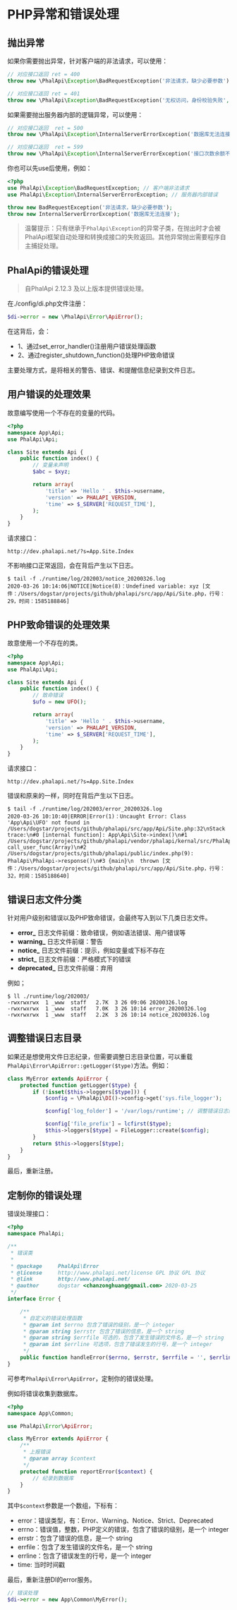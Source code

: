 # PHP异常和错误处理

## 抛出异常
如果你需要抛出异常，针对客户端的非法请求，可以使用：  

```php
// 对应接口返回 ret = 400
throw new \PhalApi\Exception\BadRequestException('非法请求，缺少必要参数');

// 对应接口返回 ret = 401
throw new \PhalApi\Exception\BadRequestException('无权访问，身份校验失败', 1);
```

如果需要抛出服务器内部的逻辑异常，可以使用：  
```php
// 对应接口返回  ret = 500
throw new \PhalApi\Exception\InternalServerErrorException('数据库无法连接');

// 对应接口返回  ret = 599
throw new \PhalApi\Exception\InternalServerErrorException('接口次数余额不足', 99);
```

你也可以先use后使用，例如：  
```php
<?php
use PhalApi\Exception\BadRequestException; // 客户端非法请求
use PhalApi\Exception\InternalServerErrorException; // 服务器内部错误

throw new BadRequestException('非法请求，缺少必要参数');
throw new InternalServerErrorException('数据库无法连接');
```

> 温馨提示：只有继承于```PhalApi\Exception```的异常子类，在抛出时才会被PhalApi框架自动处理和转换成接口的失败返回。其他异常抛出需要程序自主捕捉处理。

## PhalApi的错误处理
> 自PhalApi 2.12.3 及以上版本提供错误处理。

在./config/di.php文件注册：
```php
$di->error = new \PhalApi\Error\ApiError();
```

在这背后，会：  
 + 1、通过set_error_handler()注册用户错误处理函数
 + 2、通过register_shutdown_function()处理PHP致命错误

主要处理方式，是将相关的警告、错误、和提醒信息纪录到文件日志。  

## 用户错误的处理效果

故意编写使用一个不存在的变量的代码。  
```php
<?php
namespace App\Api;
use PhalApi\Api;

class Site extends Api {
    public function index() {
        // 变量未声明
        $abc = $xyz;

        return array(
            'title' => 'Hello ' . $this->username,
            'version' => PHALAPI_VERSION,
            'time' => $_SERVER['REQUEST_TIME'],
        );
    }
}
```

请求接口：  
```
http://dev.phalapi.net/?s=App.Site.Index
```

不影响接口正常返回，会在背后产生以下日志。  
```
$ tail -f ./runtime/log/202003/notice_20200326.log 
2020-03-26 10:14:06|NOTICE|Notice(8)：Undefined variable: xyz [文件：/Users/dogstar/projects/github/phalapi/src/app/Api/Site.php，行号：29，时间：1585188846]
```

## PHP致命错误的处理效果

故意使用一个不存在的类。  

```php
<?php
namespace App\Api;
use PhalApi\Api;

class Site extends Api {
    public function index() {
        // 致命错误
        $ufo = new UFO();

        return array(
            'title' => 'Hello ' . $this->username,
            'version' => PHALAPI_VERSION,
            'time' => $_SERVER['REQUEST_TIME'],
        );
    }
}
```

请求接口：  
```
http://dev.phalapi.net/?s=App.Site.Index
```

错误和原来的一样，同时在背后产生以下日志。  
```
$ tail -f ./runtime/log/202003/error_20200326.log
2020-03-26 10:10:40|ERROR|Error(1)：Uncaught Error: Class 'App\Api\UFO' not found in /Users/dogstar/projects/github/phalapi/src/app/Api/Site.php:32\nStack trace:\n#0 [internal function]: App\Api\Site->index()\n#1 /Users/dogstar/projects/github/phalapi/vendor/phalapi/kernal/src/PhalApi.php(53): call_user_func(Array)\n#2 /Users/dogstar/projects/github/phalapi/public/index.php(9): PhalApi\PhalApi->response()\n#3 {main}\n  thrown [文件：/Users/dogstar/projects/github/phalapi/src/app/Api/Site.php，行号：32，时间：1585188640]
```

## 错误日志文件分类

针对用户级别和错误以及PHP致命错误，会最终写入到以下几类日志文件。  

 + **error_** 日志文件前缀：致命错误，例如语法错误、用户错误等
 + **warning_** 日志文件前缀：警告
 + **notice_** 日志文件前缀：提示，例如变量或下标不存在
 + **strict_** 日志文件前缀：严格模式下的错误
 + **deprecated_** 日志文件前缀：弃用

例如；
```
$ ll ./runtime/log/202003/
-rwxrwxrwx  1 _www  staff   2.7K  3 26 09:06 20200326.log
-rwxrwxrwx  1 _www  staff   7.0K  3 26 10:14 error_20200326.log
-rwxrwxrwx  1 _www  staff   2.2K  3 26 10:14 notice_20200326.log
```

## 调整错误日志目录

如果还是想使用文件日志纪录，但需要调整日志目录位置，可以重载```PhalApi\Error\ApiError::getLogger($type)```方法。例如： 

```php
class MyError extends ApiError {
    protected function getLogger($type) {
        if (!isset($this->loggers[$type])) {
            $config = \PhalApi\DI()->config->get('sys.file_logger');

            $config['log_folder'] = '/var/logs/runtime'; // 调整错误日志的目录，确保需要有写入权限

            $config['file_prefix'] = lcfirst($type);
            $this->loggers[$type] = FileLogger::create($config);
        }
        return $this->loggers[$type];
    }
}
```

最后，重新注册。  


## 定制你的错误处理
错误处理接口：  
```php
<?php
namespace PhalApi;

/**
 * 错误类
 *
 * @package     PhalApi\Error
 * @license     http://www.phalapi.net/license GPL 协议 GPL 协议
 * @link        http://www.phalapi.net/
 * @author      dogstar <chanzonghuang@gmail.com> 2020-03-25
 */
interface Error {

    /**
     * 自定义的错误处理函数
     * @param int $errno 包含了错误的级别，是一个 integer
     * @param string $errstr 包含了错误的信息，是一个 string
     * @param string $errfile 可选的，包含了发生错误的文件名，是一个 string
     * @param int $errline 可选项，包含了错误发生的行号，是一个 integer
     */
    public function handleError($errno, $errstr, $errfile = '', $errline = 0);
}
```

可参考```PhalApi\Error\ApiError```，定制你的错误处理。  

例如将错误收集到数据库。  
```php
<?php
namespace App\Common;

use PhalApi\Error\ApiError;

class MyError extends ApiError {
    /**
     * 上报错误
     * @param array $context
     */
    protected function reportError($context) {
        // 纪录到数据库
    }
}
```

其中```$context```参数是一个数组，下标有：  
 + error：错误类型，有：Error、Warning、Notice、Strict、Deprecated
 + errno：错误值，整数，PHP定义的错误，包含了错误的级别，是一个 integer
 + errstr：包含了错误的信息，是一个 string
 + errfile：包含了发生错误的文件名，是一个 string
 + errline：包含了错误发生的行号，是一个 integer
 + time: 当时时间戳  


最后，重新注册DI的error服务。  
```php
// 错误处理
$di->error = new App\Common\MyError();
```

